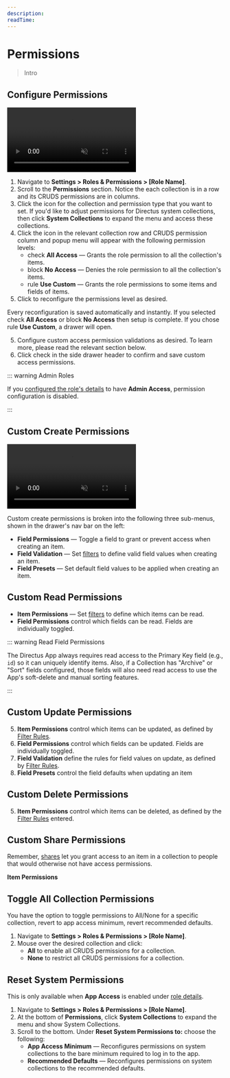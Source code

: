 ```yaml
---
description:
readTime:
---
```


# Permissions

> Intro

<!--
:::tip Before you Begin

Filler

:::

:::tip Learn More

Filler

:::
-->

## Configure Permissions

<video title="Configure Role Permissions" autoplay playsinline muted loop controls>
	<source src="https://cdn.directus.io/" type="video/mp4" />
</video>

1. Navigate to **Settings > Roles & Permissions > [Role Name]**.
2. Scroll to the **Permissions** section. Notice the each collection is in a row and its CRUDS permissions are in
   columns.
3. Click the icon for the collection and permission type that you want to set. If you'd like to adjust permissions for
   Directus system collections, then click **System Collections** to expand the menu and access these collections.
4. Click the icon in the relevant collection row and CRUDS permission column and popup menu will appear with the
   following permission levels:
   - <span mi icon muted>check</span> **All Access** — Grants the role permission to all the collection's items.
   - <span mi icon muted>block</span> **No Access** — Denies the role permission to all the collection's items.
   - <span mi icon muted>rule</span> **Use Custom** — Grants the role permissions to some items and fields of items.
5. Click to reconfigure the permissions level as desired.

Every reconfiguration is saved automatically and instantly. If you selected <span mi muted>check</span> **All Access**
or <span mi muted>block</span> **No Access** then setup is complete. If you chose <span mi icon muted>rule</span> **Use
Custom**, a drawer will open.

5. Configure custom access permission validations as desired. To learn more, please read the relevant section below.
6. Click <span mi btn>check</span> in the side drawer header to confirm and save custom access permissions.

::: warning Admin Roles

If you [configured the role's details](/configuration/users-roles-permissions/roles.md#configure-role-details) to have
**Admin Access**, permission configuration is disabled.

:::

## Custom Create Permissions

<video title="Configure Role Permissions" autoplay playsinline muted loop controls>
	<source src="https://cdn.directus.io/" type="video/mp4" />
</video>

Custom create permissions is broken into the following three sub-menus, shown in the drawer's nav bar on the left:

- **Field Permissions** — Toggle a field to grant or prevent access when creating an item.
- **Field Validation** — Set [filters](/app/filters.md) to define valid field values when creating an item.
- **Field Presets** — Set default field values to be applied when creating an item.

## Custom Read Permissions

- **Item Permissions** — Set [filters](/app/filters.md) to define which items can be read.
- **Field Permissions** control which fields can be read. Fields are individually toggled.

::: warning Read Field Permissions

The Directus App always requires read access to the Primary Key field (e.g., `id`) so it can uniquely identify items.
Also, if a Collection has "Archive" or "Sort" fields configured, those fields will also need read access to use the
App's soft-delete and manual sorting features.

:::

## Custom Update Permissions

5. **Item Permissions** control which items can be updated, as defined by [Filter Rules](/reference/filter-rules).
6. **Field Permissions** control which fields can be updated. Fields are individually toggled.
7. **Field Validation** define the rules for field values on update, as defined by
   [Filter Rules](/reference/filter-rules).
8. **Field Presets** control the field defaults when updating an item

## Custom Delete Permissions

5. **Item Permissions** control which items can be deleted, as defined by the [Filter Rules](/reference/filter-rules)
   entered.

## Custom Share Permissions

Remember, [shares](/app/content/shares.md) let you grant access to an item in a collection to people that would
otherwise not have access permissions.

**Item Permissions**

## Toggle All Collection Permissions

You have the option to toggle permissions to All/None for a specific collection, revert to app access minimum, revert
recommended defaults.

1. Navigate to **Settings > Roles & Permissions > [Role Name]**.
2. Mouse over the desired collection and click:
   - **All** to enable all CRUDS permissions for a collection.
   - **None** to restrict all CRUDS permissions for a collection.

## Reset System Permissions

This is only available when **App Access** is enabled under [role details](#configure-role-details).

1. Navigate to **Settings > Roles & Permissions > [Role Name]**.
2. At the bottom of **Permissions**, click **System Collections** to expand the menu and show System Collections.
3. Scroll to the bottom. Under **Reset System Permissions to:** choose the following:
   - **App Access Minimum** — Reconfigures permissions on system collections to the bare minimum required to log in to
     the app.
   - **Recommended Defaults** — Reconfigures permissions on system collections to the recommended defaults.
